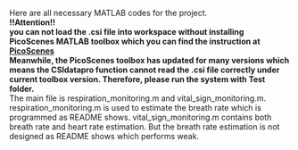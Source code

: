 Here are all necessary MATLAB codes for the project. <br>
**!!Attention!!**<br>
**you can not load the .csi file into workspace without installing PicoScenes MATLAB toolbox which you can find the instruction at
[PicoScenes](https://ps.zpj.io/matlab.html) <br>
Meanwhile, the PicoScenes toolbox has updated for many versions which means the CSIdatapro function cannot read the .csi file correctly under current toolbox version. Therefore, please run the system with Test folder.** <br>
The main file is respiration_monitoring.m and vital_sign_monitoring.m. <br>
respiration_monitoring.m is used to estimate the breath rate which is programmed as README shows. vital_sign_monitoring.m contains both 
breath rate and heart rate estimation. But the breath rate estimation is not designed as README shows which performs weak.

